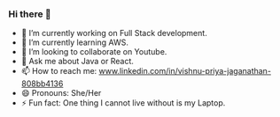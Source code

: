 ### Hi there 👋

- 🔭 I’m currently working on Full Stack development.
- 🌱 I’m currently learning AWS.
- 👯 I’m looking to collaborate on Youtube.
- 💬 Ask me about Java or React.
- 📫 How to reach me: www.linkedin.com/in/vishnu-priya-jaganathan-808bb4136
- 😄 Pronouns: She/Her
- ⚡ Fun fact: One thing I cannot live without is my Laptop.

